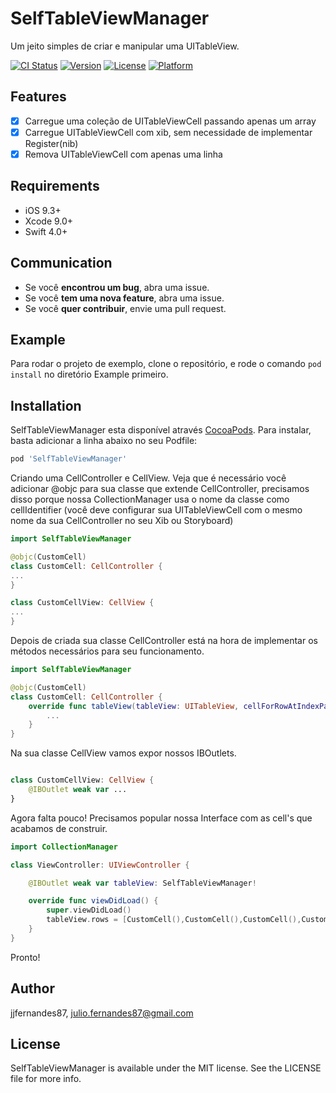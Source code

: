 # SelfTableViewManager

Um jeito simples de criar e manipular uma UITableView.

[![CI Status](http://img.shields.io/travis/jjfernandes87/SelfTableViewManager.svg?style=flat)](https://travis-ci.org/jjfernandes87/SelfTableViewManager)
[![Version](https://img.shields.io/cocoapods/v/SelfTableViewManager.svg?style=flat)](http://cocoapods.org/pods/SelfTableViewManager)
[![License](https://img.shields.io/cocoapods/l/SelfTableViewManager.svg?style=flat)](http://cocoapods.org/pods/SelfTableViewManager)
[![Platform](https://img.shields.io/cocoapods/p/SelfTableViewManager.svg?style=flat)](http://cocoapods.org/pods/SelfTableViewManager)

## Features

- [x] Carregue uma coleção de UITableViewCell passando apenas um array
- [x] Carregue UITableViewCell com xib, sem necessidade de implementar Register(nib)
- [x] Remova UITableViewCell com apenas uma linha

## Requirements

- iOS 9.3+
- Xcode 9.0+
- Swift 4.0+

## Communication

- Se você **encontrou um bug**, abra uma issue.
- Se você **tem uma nova feature**, abra uma issue.
- Se você **quer contribuir**, envie uma pull request.

## Example

Para rodar o projeto de exemplo, clone o repositório, e rode o comando `pod install` no diretório Example primeiro.

## Installation

SelfTableViewManager esta disponível através [CocoaPods](http://cocoapods.org). Para instalar, basta adicionar a linha abaixo no seu Podfile:

```ruby
pod 'SelfTableViewManager'
```
Criando uma CellController e CellView. Veja que é necessário você adicionar @objc para sua classe que extende CellController, precisamos disso porque nossa CollectionManager usa o nome da classe como cellIdentifier (você deve configurar sua UITableViewCell com o mesmo nome da sua CellController no seu Xib ou Storyboard)

```swift
import SelfTableViewManager

@objc(CustomCell)
class CustomCell: CellController {
...
}

class CustomCellView: CellView {
...
}
```
Depois de criada sua classe CellController está na hora de implementar os métodos necessários para seu funcionamento.

```swift
import SelfTableViewManager

@objc(CustomCell)
class CustomCell: CellController {
    override func tableView(tableView: UITableView, cellForRowAtIndexPath indexPath: IndexPath) -> UITableViewCell {
        ...
    }
}
```
Na sua classe CellView vamos expor nossos IBOutlets.

```swift

class CustomCellView: CellView {
    @IBOutlet weak var ...
}
```
Agora falta pouco!
Precisamos popular nossa Interface com as cell's que acabamos de construir.

```swift
import CollectionManager

class ViewController: UIViewController {

    @IBOutlet weak var tableView: SelfTableViewManager!

    override func viewDidLoad() {
        super.viewDidLoad()
        tableView.rows = [CustomCell(),CustomCell(),CustomCell(),CustomCell(),CustomCell(),CustomCell()]
    }
}
```

Pronto!

## Author

jjfernandes87, julio.fernandes87@gmail.com

## License

SelfTableViewManager is available under the MIT license. See the LICENSE file for more info.
